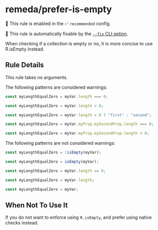 # remeda/prefer-is-empty

💼 This rule is enabled in the ✅ `recommended` config.

🔧 This rule is automatically fixable by the [`--fix` CLI option](https://eslint.org/docs/latest/user-guide/command-line-interface#--fix).

<!-- end auto-generated rule header -->

When checking if a collection is empty or no, it is more concise to use R.isEmpty instead.

## Rule Details

This rule takes no arguments.

The following patterns are considered warnings:

```js
const myLengthEqualZero = myVar.length === 0;

const myLengthEqualZero = myVar.length > 0;

const myLengthEqualZero = myVar.length > 0 ? "first" : "second";

const myLengthEqualZero = myVar.myProp.mySecondProp.length === 0;

const myLengthEqualZero = myVar.myProp.mySecondProp.length > 0;
```

The following patterns are not considered warnings:

```js
const myLengthEqualZero = !isEmpty(myVar);

const myLengthEqualZero = isEmpty(myVar);

const myLengthEqualZero = myVar.length == 0;

const myLengthEqualZero = myVar.length;

const myLengthEqualZero = myVar;
```

## When Not To Use It

If you do not want to enforce using `R.isEmpty`, and prefer using native checks instead.
